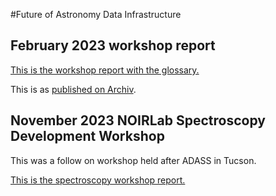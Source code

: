 #Future of Astronomy Data Infrastructure 


##  February 2023 workshop report 
[This is the workshop report with the glossary.](reports/FADI-02FEB2024.pdf)

This is as [published on Archiv](https://arxiv.org/abs/2311.04272).


##  November 2023 NOIRLab Spectroscopy Development Workshop
This was a follow on  workshop held after ADASS in Tucson.

[This is the spectroscopy workshop report.](reports/2023_NOIRlab_Spectroscopy_Workshop_Report.pdf)

